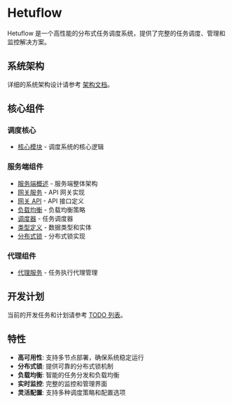 # Hetuflow

Hetuflow 是一个高性能的分布式任务调度系统，提供了完整的任务调度、管理和监控解决方案。

## 系统架构

详细的系统架构设计请参考 [架构文档](architecture.md)。

## 核心组件

### 调度核心

- [核心模块](core/core.md) - 调度系统的核心逻辑

### 服务端组件

- [服务端概述](server/server.md) - 服务端整体架构
- [网关服务](server/server-gateway.md) - API 网关实现
- [网关 API](server/server-gateway-api.md) - API 接口定义
- [负载均衡](server/server-load_balance.md) - 负载均衡策略
- [调度器](server/server-scheduler.md) - 任务调度器
- [类型定义](server/server-types-entities.md) - 数据类型和实体
- [分布式锁](server/distributed_lock.md) - 分布式锁实现

### 代理组件

- [代理服务](agent/agent.md) - 任务执行代理管理

## 开发计划

当前的开发任务和计划请参考 [TODO 列表](todo.md)。

## 特性

- **高可用性**: 支持多节点部署，确保系统稳定运行
- **分布式锁**: 提供可靠的分布式锁机制
- **负载均衡**: 智能的任务分发和负载均衡
- **实时监控**: 完整的监控和管理界面
- **灵活配置**: 支持多种调度策略和配置选项
